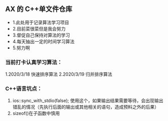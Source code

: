 ## AX 的 C++单文件仓库

- 1.此处用于记录算法学习项目
- 2.目前菜很菜但是我会努力
- 3.督促自己保持对算法的学习
- 4.每天抽出一定的时间学习算法
- 5.努力啊

### 当前打卡认真学习算法：

1.2020/3/18 快速排序算法
2.2020/3/19 归并排序算法

### C++语言坑点：

1.  ios::sync_with_stdio(false);
    使用这个，如果输出结果需要等待，会出现输出错乱的情况（先执行后面的输出或其他相关的语句，造成预料之外的后果）
2.  sizeof()在子函数中慎用
